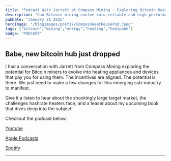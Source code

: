 ```yaml
---
title: "Podcast With Jarrett at Compass Mining - Exploring Bitcoin Heat Reuse"
description: "Can Bitcoin mining evolve into reliable and high performance electric heating... that pays you?"
pubDate: "January 21 2025"
heroImage: "/blogimages/post17/CompassHeatReusePod.jpeg"
tags: ["bitcoin","mining","energy","heating","heatpunk"]
badge: "PODCAST"
---
```


## Babe, new bitcoin hub just dropped

I had a conversation with Jarrett from Compass Mining exploring the potential for Bitcoin miners to evolve into heating appliances and devices that pay you for using them. The incentives are aligned. The potential is there. We just need to make a few changes for this emerging sub-industry to manifest.

Give it a listen to hear about the shockingly large target market, the challenges hashrate heaters face, and a teaser about my upcoming book that dives deep into the subject!

Checkout the podcast below:

<a href="https://t.co/SSCGzAIZZo" target="_blank">Youtube</a>

<a href="https://t.co/UDgLpTX3xH" target="_blank">Apple Podcasts</a>

<a href="https://t.co/PlzOOJITtf" target="_blank">Spotify</a>

---
